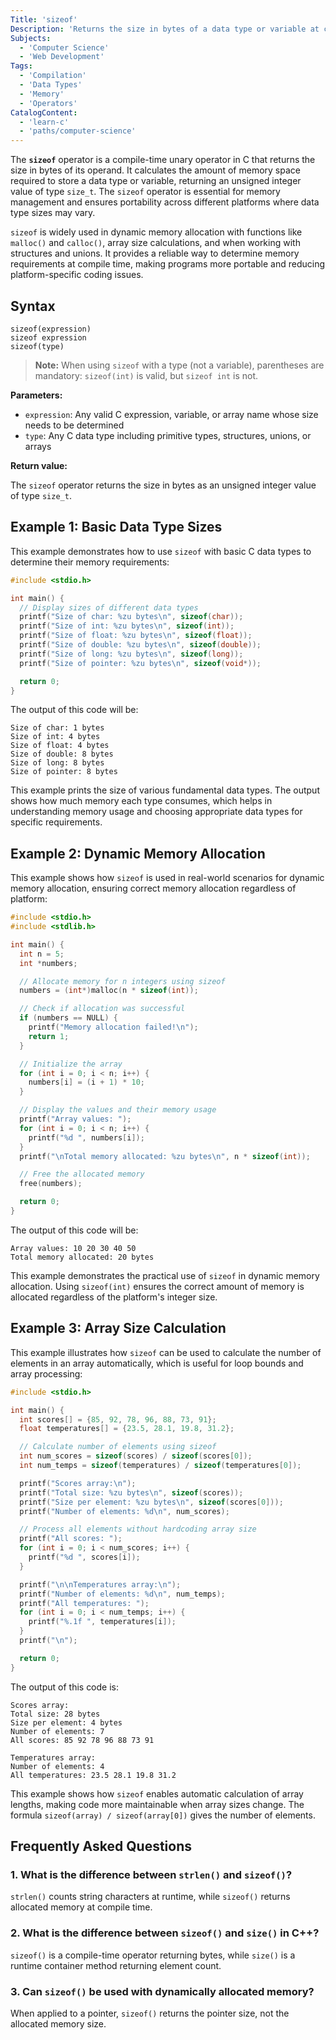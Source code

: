```yaml
---
Title: 'sizeof'
Description: 'Returns the size in bytes of a data type or variable at compile time.'
Subjects:
  - 'Computer Science'
  - 'Web Development'
Tags:
  - 'Compilation'
  - 'Data Types'
  - 'Memory'
  - 'Operators'
CatalogContent:
  - 'learn-c'
  - 'paths/computer-science'
---
```


The **`sizeof`** operator is a compile-time unary operator in C that returns the size in bytes of its operand. It calculates the amount of memory space required to store a data type or variable, returning an unsigned integer value of type `size_t`. The `sizeof` operator is essential for memory management and ensures portability across different platforms where data type sizes may vary.

`sizeof` is widely used in dynamic memory allocation with functions like `malloc()` and `calloc()`, array size calculations, and when working with structures and unions. It provides a reliable way to determine memory requirements at compile time, making programs more portable and reducing platform-specific coding issues.

## Syntax

```pseudo
sizeof(expression)
sizeof expression
sizeof(type)
```

> **Note:** When using `sizeof` with a type (not a variable), parentheses are mandatory: `sizeof(int)` is valid, but `sizeof int` is not.

**Parameters:**

- `expression`: Any valid C expression, variable, or array name whose size needs to be determined
- `type`: Any C data type including primitive types, structures, unions, or arrays

**Return value:**

The `sizeof` operator returns the size in bytes as an unsigned integer value of type `size_t`.

## Example 1: Basic Data Type Sizes

This example demonstrates how to use `sizeof` with basic C data types to determine their memory requirements:

```c
#include <stdio.h>

int main() {
  // Display sizes of different data types
  printf("Size of char: %zu bytes\n", sizeof(char));
  printf("Size of int: %zu bytes\n", sizeof(int));
  printf("Size of float: %zu bytes\n", sizeof(float));
  printf("Size of double: %zu bytes\n", sizeof(double));
  printf("Size of long: %zu bytes\n", sizeof(long));
  printf("Size of pointer: %zu bytes\n", sizeof(void*));

  return 0;
}
```

The output of this code will be:

```shell
Size of char: 1 bytes
Size of int: 4 bytes
Size of float: 4 bytes
Size of double: 8 bytes
Size of long: 8 bytes
Size of pointer: 8 bytes
```

This example prints the size of various fundamental data types. The output shows how much memory each type consumes, which helps in understanding memory usage and choosing appropriate data types for specific requirements.

## Example 2: Dynamic Memory Allocation

This example shows how `sizeof` is used in real-world scenarios for dynamic memory allocation, ensuring correct memory allocation regardless of platform:

```c
#include <stdio.h>
#include <stdlib.h>

int main() {
  int n = 5;
  int *numbers;

  // Allocate memory for n integers using sizeof
  numbers = (int*)malloc(n * sizeof(int));

  // Check if allocation was successful
  if (numbers == NULL) {
    printf("Memory allocation failed!\n");
    return 1;
  }

  // Initialize the array
  for (int i = 0; i < n; i++) {
    numbers[i] = (i + 1) * 10;
  }

  // Display the values and their memory usage
  printf("Array values: ");
  for (int i = 0; i < n; i++) {
    printf("%d ", numbers[i]);
  }
  printf("\nTotal memory allocated: %zu bytes\n", n * sizeof(int));

  // Free the allocated memory
  free(numbers);

  return 0;
}
```

The output of this code will be:

```shell
Array values: 10 20 30 40 50
Total memory allocated: 20 bytes
```

This example demonstrates the practical use of `sizeof` in dynamic memory allocation. Using `sizeof(int)` ensures the correct amount of memory is allocated regardless of the platform's integer size.

## Example 3: Array Size Calculation

This example illustrates how `sizeof` can be used to calculate the number of elements in an array automatically, which is useful for loop bounds and array processing:

```c
#include <stdio.h>

int main() {
  int scores[] = {85, 92, 78, 96, 88, 73, 91};
  float temperatures[] = {23.5, 28.1, 19.8, 31.2};

  // Calculate number of elements using sizeof
  int num_scores = sizeof(scores) / sizeof(scores[0]);
  int num_temps = sizeof(temperatures) / sizeof(temperatures[0]);

  printf("Scores array:\n");
  printf("Total size: %zu bytes\n", sizeof(scores));
  printf("Size per element: %zu bytes\n", sizeof(scores[0]));
  printf("Number of elements: %d\n", num_scores);

  // Process all elements without hardcoding array size
  printf("All scores: ");
  for (int i = 0; i < num_scores; i++) {
    printf("%d ", scores[i]);
  }

  printf("\n\nTemperatures array:\n");
  printf("Number of elements: %d\n", num_temps);
  printf("All temperatures: ");
  for (int i = 0; i < num_temps; i++) {
    printf("%.1f ", temperatures[i]);
  }
  printf("\n");

  return 0;
}
```

The output of this code is:

```shell
Scores array:
Total size: 28 bytes
Size per element: 4 bytes
Number of elements: 7
All scores: 85 92 78 96 88 73 91

Temperatures array:
Number of elements: 4
All temperatures: 23.5 28.1 19.8 31.2
```

This example shows how `sizeof` enables automatic calculation of array lengths, making code more maintainable when array sizes change. The formula `sizeof(array) / sizeof(array[0])` gives the number of elements.

## Frequently Asked Questions

### 1. What is the difference between `strlen()` and `sizeof()`?

`strlen()` counts string characters at runtime, while `sizeof()` returns allocated memory at compile time.

### 2. What is the difference between `sizeof()` and `size()` in C++?

`sizeof()` is a compile-time operator returning bytes, while `size()` is a runtime container method returning element count.

### 3. Can `sizeof()` be used with dynamically allocated memory?

When applied to a pointer, `sizeof()` returns the pointer size, not the allocated memory size.
